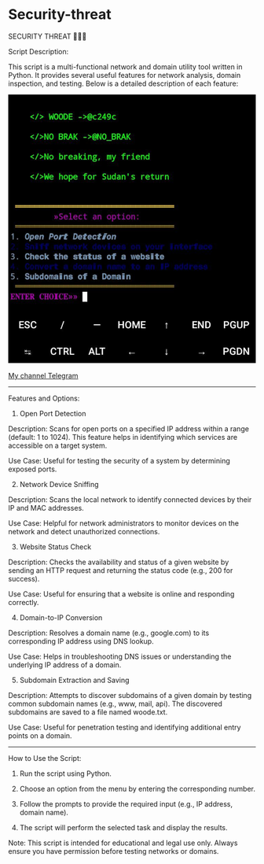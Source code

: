 # Security-threat
SECURITY THREAT 👨🏽‍💻

Script Description:

This script is a multi-functional network and domain utility tool written in Python. It provides several useful features for network analysis, domain inspection, and testing. Below is a detailed description of each feature:


[![NetProwler Logo](IMG_20250128_014104_477.jpg)](https://t.me/NO_BRAK)

[My channel Telegram](https://t.me/NO_BRAK)

---

Features and Options:

1. Open Port Detection

Description: Scans for open ports on a specified IP address within a range (default: 1 to 1024). This feature helps in identifying which services are accessible on a target system.

Use Case: Useful for testing the security of a system by determining exposed ports.



2. Network Device Sniffing

Description: Scans the local network to identify connected devices by their IP and MAC addresses.

Use Case: Helpful for network administrators to monitor devices on the network and detect unauthorized connections.



3. Website Status Check

Description: Checks the availability and status of a given website by sending an HTTP request and returning the status code (e.g., 200 for success).

Use Case: Useful for ensuring that a website is online and responding correctly.



4. Domain-to-IP Conversion

Description: Resolves a domain name (e.g., google.com) to its corresponding IP address using DNS lookup.

Use Case: Helps in troubleshooting DNS issues or understanding the underlying IP address of a domain.



5. Subdomain Extraction and Saving

Description: Attempts to discover subdomains of a given domain by testing common subdomain names (e.g., www, mail, api). The discovered subdomains are saved to a file named woode.txt.

Use Case: Useful for penetration testing and identifying additional entry points on a domain.





---

How to Use the Script:

1. Run the script using Python.


2. Choose an option from the menu by entering the corresponding number.


3. Follow the prompts to provide the required input (e.g., IP address, domain name).


4. The script will perform the selected task and display the results.



Note: This script is intended for educational and legal use only. Always ensure you have permission before testing networks or domains.
